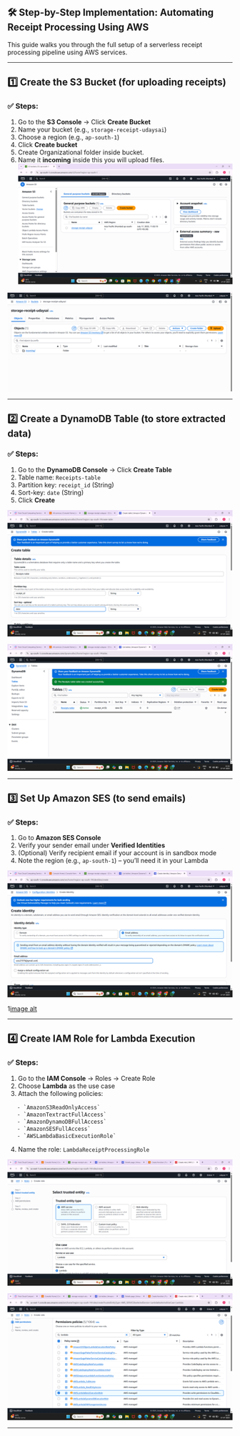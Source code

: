 ## 🛠️ Step-by-Step Implementation: Automating Receipt Processing Using AWS

This guide walks you through the full setup of a serverless receipt processing pipeline using AWS services.

---
## 1️⃣ Create the S3 Bucket (for uploading receipts) 

### ✅ Steps:
1. Go to the **S3 Console** → Click **Create Bucket**
2. Name your bucket (e.g., `storage-receipt-udaysai`)
3. Choose a region (e.g., `ap-south-1`)
4. Click **Create bucket**
5. Create Organizational folder inside bucket.
6. Name it **incoming** inside this you will upload files.
![image alt](https://github.com/udaysaithota/scanvaultproject/blob/2c23acecc61d927b0178b583838e8217ae81cda1/Screenshot%202025-07-17%20130816.png)


![image alt](https://github.com/udaysaithota/scanvaultproject/blob/beac5f3f30eac657a53265f8393ba64d690db170/Screenshot%202025-07-17%20110514.png)


---

## 2️⃣ Create a DynamoDB Table (to store extracted data)

### ✅ Steps:
1. Go to the **DynamoDB Console** → Click **Create Table**
2. Table name: `Receipts-table`
3. Partition key: `receipt_id` (String)
4. Sort-key: `date` (String)
5. Click **Create**


![image alt](https://github.com/udaysaithota/food-Waste-Reduction-Solution/blob/626257ca1c622ee0fa13fb60b9b905c910367a6d/Screenshot%202025-07-17%20111106.png)


![image alt](https://github.com/udaysaithota/food-Waste-Reduction-Solution/blob/626257ca1c622ee0fa13fb60b9b905c910367a6d/Screenshot%202025-07-17%20111143.png)


---

## 3️⃣ Set Up Amazon SES (to send emails)

### ✅ Steps:
1. Go to **Amazon SES Console**
2. Verify your sender email under **Verified Identities**
3. (Optional) Verify recipient email if your account is in sandbox mode
4. Note the region (e.g., `ap-south-1`) – you’ll need it in your Lambda

![image alt](https://github.com/udaysaithota/food-Waste-Reduction-Solution/blob/c761d7007c7338f48bb9f79fcd36c667e44568c1/Screenshot%202025-07-17%20112022.png)

1[image alt](https://github.com/udaysaithota/food-Waste-Reduction-Solution/blob/c761d7007c7338f48bb9f79fcd36c667e44568c1/Screenshot%202025-07-17%20112057.png)


---


## 4️⃣ Create IAM Role for Lambda Execution

### ✅ Steps:
1. Go to the **IAM Console** → Roles → Create Role
2. Choose **Lambda** as the use case
3. Attach the following policies:
  
```
   - `AmazonS3ReadOnlyAccess`
   - `AmazonTextractFullAccess`
   - `AmazonDynamoDBFullAccess`
   - `AmazonSESFullAccess`
   - `AWSLambdaBasicExecutionRole`
```
4. Name the role: `LambdaReceiptProcessingRole`

![image alt](https://github.com/udaysaithota/food-Waste-Reduction-Solution/blob/c761d7007c7338f48bb9f79fcd36c667e44568c1/Screenshot%202025-07-17%20113125.png)

![image alt](https://github.com/udaysaithota/food-Waste-Reduction-Solution/blob/c761d7007c7338f48bb9f79fcd36c667e44568c1/Screenshot%202025-07-17%20113506.png)

---
